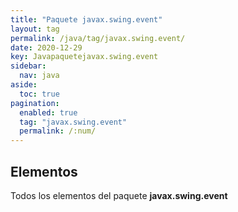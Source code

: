 ```yaml
---
title: "Paquete javax.swing.event"
layout: tag
permalink: /java/tag/javax.swing.event/
date: 2020-12-29
key: Javapaquetejavax.swing.event
sidebar: 
  nav: java
aside: 
  toc: true
pagination: 
  enabled: true
  tag: "javax.swing.event"
  permalink: /:num/
---
```


<h2>Elementos</h2>
Todos los elementos del paquete <strong>javax.swing.event</strong>
